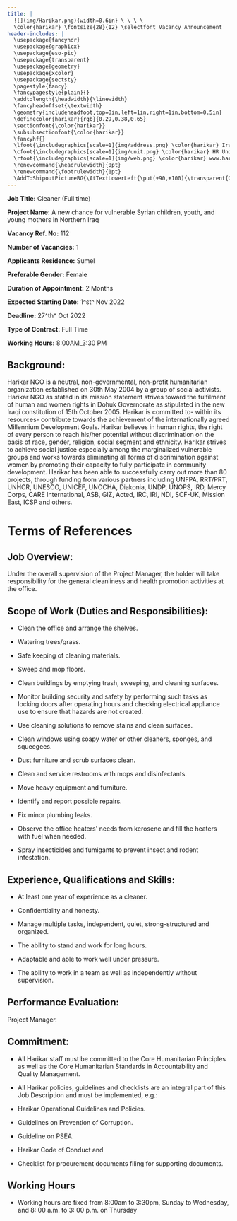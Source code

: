 ```yaml
---
title: |
  ![](img/Harikar.png){width=0.6in} \ \ \ \
  \color{harikar} \fontsize{28}{12} \selectfont Vacancy Announcement
header-includes: |
  \usepackage{fancyhdr}
  \usepackage{graphicx}
  \usepackage{eso-pic}
  \usepackage{transparent}
  \usepackage{geometry}
  \usepackage{xcolor}
  \usepackage{sectsty}
  \pagestyle{fancy}
  \fancypagestyle{plain}{}
  \addtolength{\headwidth}{\linewidth}
  \fancyheadoffset{\textwidth}
  \geometry{includeheadfoot,top=0in,left=1in,right=1in,bottom=0.5in}
  \definecolor{harikar}{rgb}{0.29,0.38,0.65}
  \sectionfont{\color{harikar}}
  \subsubsectionfont{\color{harikar}}
  \fancyhf{}
  \lfoot{\includegraphics[scale=1]{img/address.png} \color{harikar} Iraq-Kurdistan – Duhok \\ \ \ \ \ Medya – Str. / Australia   }
  \cfoot{\includegraphics[scale=1]{img/unit.png} \color{harikar} HR Unit \ \ \ \ \ \ \ \ \ \ \ \ \ \includegraphics[scale=1]{img/phone.png} 0751 414 8317}
  \rfoot{\includegraphics[scale=1]{img/web.png} \color{harikar} www.harikar.org}
  \renewcommand{\headrulewidth}{0pt}
  \renewcommand{\footrulewidth}{1pt}
  \AddToShipoutPictureBG{\AtTextLowerLeft{\put(+90,+100){\transparent{0.1}\includegraphics[width=4in]{img/Harikar.png}}}}
---
```


**Job Title:** Cleaner (Full time)

**Project Name:** A new chance for vulnerable Syrian children, youth,
and young mothers in Northern Iraq

**Vacancy Ref. No:** 112

**Number of Vacancies:** 1

**Applicants Residence:** Sumel

**Preferable Gender:** Female

**Duration of Appointment:** 2 Months

**Expected Starting Date:** 1^st^ Nov 2022

**Deadline:** 27^th^ Oct 2022

**Type of Contract:** Full Time

**Working Hours:** 8:00AM_3:30 PM

## Background:

Harikar NGO is a neutral, non-governmental, non-profit humanitarian
organization established on 30th May 2004 by a group of social
activists. Harikar NGO as stated in its mission statement strives toward
the fulfilment of human and women rights in Dohuk Governorate as
stipulated in the new Iraqi constitution of 15th October 2005. Harikar
is committed to- within its resources- contribute towards the
achievement of the internationally agreed Millennium Development Goals.
Harikar believes in human rights, the right of every person to reach
his/her potential without discrimination on the basis of race, gender,
religion, social segment and ethnicity. Harikar strives to achieve
social justice especially among the marginalized vulnerable groups and
works towards eliminating all forms of discrimination against women by
promoting their capacity to fully participate in community development.
Harikar has been able to successfully carry out more than 80 projects,
through funding from various partners including UNFPA, RRT/PRT, UNHCR,
UNESCO, UNICEF, UNOCHA, Diakonia, UNDP, UNOPS, IRD, Mercy Corps, CARE
International, ASB, GIZ, Acted, IRC, IRI, NDI, SCF-UK, Mission East,
ICSP and others.

# Terms of References

## Job Overview: 

Under the overall supervision of the Project Manager, the holder will
take responsibility for the general cleanliness and health promotion
activities at the office.

## Scope of Work (Duties and Responsibilities):

-   Clean the office and arrange the shelves.

-   Watering trees/grass.

-   Safe keeping of cleaning materials.

-   Sweep and mop floors.

-   Clean buildings by emptying trash, sweeping, and cleaning surfaces.

-   Monitor building security and safety by performing such tasks as
    locking doors after operating hours and checking electrical
    appliance use to ensure that hazards are not created.

-   Use cleaning solutions to remove stains and clean surfaces.

-   Clean windows using soapy water or other cleaners, sponges, and
    squeegees.

-   Dust furniture and scrub surfaces clean.

-   Clean and service restrooms with mops and disinfectants.

-   Move heavy equipment and furniture.

-   Identify and report possible repairs.

-   Fix minor plumbing leaks.

-   Observe the office heaters\' needs from kerosene and fill the
    heaters with fuel when needed.

-   Spray insecticides and fumigants to prevent insect and rodent
    infestation.

## Experience, Qualifications and Skills:

-   At least one year of experience as a cleaner.

-   Confidentiality and honesty.

-   Manage multiple tasks, independent, quiet, strong-structured and
    organized.

-   The ability to stand and work for long hours.

-   Adaptable and able to work well under pressure.

-   The ability to work in a team as well as independently without
    supervision.

## Performance Evaluation: 

Project Manager.

## Commitment: 

-   All Harikar staff must be committed to the Core Humanitarian
    Principles as well as the Core Humanitarian Standards in
    Accountability and Quality Management.

-   All Harikar policies, guidelines and checklists are an integral part
    of this Job Description and must be implemented, e.g.:

-   Harikar Operational Guidelines and Policies.

-   Guidelines on Prevention of Corruption.

-   Guideline on PSEA.

-   Harikar Code of Conduct and

-   Checklist for procurement documents filing for supporting documents.

## Working Hours

-   Working hours are fixed from 8:00am to 3:30pm, Sunday to Wednesday,
    and 8: 00 a.m. to 3: 00 p.m. on Thursday
